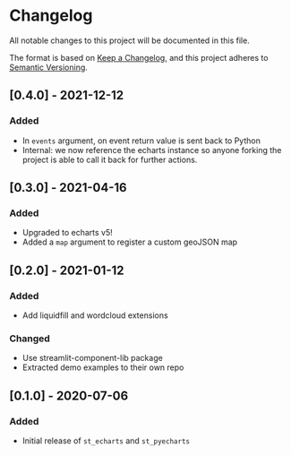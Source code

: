 # Changelog

All notable changes to this project will be documented in this file.

The format is based on [Keep a Changelog](https://keepachangelog.com/en/1.0.0/),
and this project adheres to [Semantic Versioning](https://semver.org/spec/v2.0.0.html).

## [0.4.0] - 2021-12-12

### Added

- In `events` argument, on event return value is sent back to Python
- Internal: we now reference the echarts instance so anyone forking the project is able to call it back for further actions.

## [0.3.0] - 2021-04-16

### Added

- Upgraded to echarts v5!
- Added a `map` argument to register a custom geoJSON map

## [0.2.0] - 2021-01-12

### Added

- Add liquidfill and wordcloud extensions

### Changed

- Use streamlit-component-lib package
- Extracted demo examples to their own repo

## [0.1.0] - 2020-07-06

### Added

- Initial release of `st_echarts` and `st_pyecharts`
